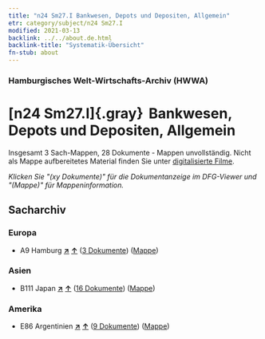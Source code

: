 ```yaml
---
title: "n24 Sm27.I Bankwesen, Depots und Depositen, Allgemein"
etr: category/subject/n24 Sm27.I
modified: 2021-03-13
backlink: ../../about.de.html
backlink-title: "Systematik-Übersicht"
fn-stub: about
---
```


### Hamburgisches Welt-Wirtschafts-Archiv (HWWA)
# [n24 Sm27.I]{.gray}&#8201; Bankwesen, Depots und Depositen, Allgemein&#160; 




Insgesamt 3 Sach-Mappen, 28 Dokumente - Mappen unvollständig.
Nicht als Mappe aufbereitetes Material finden Sie unter [digitalisierte Filme](/film/h1_sh).

_Klicken Sie "(xy Dokumente)" für die Dokumentanzeige im DFG-Viewer und "(Mappe)" für Mappeninformation._

## Sacharchiv




### Europa

- A9 Hamburg [**&nearr;**](../../../geo/i/140905/about.de.html "Hamburg (alle Mappen)") [**&uarr;**](../../../geo/about.de.html#A9 "Ländersystematik") (<a href="https://pm20.zbw.eu/dfgview/sh/140905,145395" title="über: Hamburg : Bankwesen, Depots und Depositen, Allgemein" target="_blank">3 Dokumente</a>) ([Mappe](http://purl.org/pressemappe20/folder/sh/140905,145395))

### Asien

- B111 Japan [**&nearr;**](../../../geo/i/141272/about.de.html "Japan (alle Mappen)") [**&uarr;**](../../../geo/about.de.html#B111 "Ländersystematik") (<a href="https://pm20.zbw.eu/dfgview/sh/141272,145395" title="über: Japan : Bankwesen, Depots und Depositen, Allgemein" target="_blank">16 Dokumente</a>) ([Mappe](http://purl.org/pressemappe20/folder/sh/141272,145395))

### Amerika

- E86 Argentinien [**&nearr;**](../../../geo/i/141692/about.de.html "Argentinien (alle Mappen)") [**&uarr;**](../../../geo/about.de.html#E86 "Ländersystematik") (<a href="https://pm20.zbw.eu/dfgview/sh/141692,145395" title="über: Argentinien : Bankwesen, Depots und Depositen, Allgemein" target="_blank">9 Dokumente</a>) ([Mappe](http://purl.org/pressemappe20/folder/sh/141692,145395))


